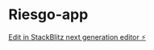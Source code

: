 # Riesgo-app

[Edit in StackBlitz next generation editor ⚡️](https://stackblitz.com/~/github.com/Taotetutin/Riesgo-app)